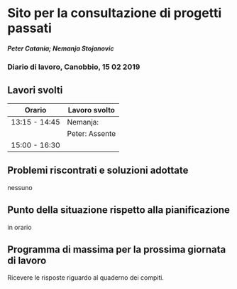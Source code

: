 # Sito per la consultazione di progetti passati  
##### Peter Catania; Nemanja Stojanovic
### Diario di lavoro, Canobbio, 15 02 2019

## Lavori svolti


|Orario        |Lavoro svolto                 |
|--------------|------------------------------|
| 13:15 - 14:45 | Nemanja: |
                | Peter: Assente |
| 15:00 - 16:30 | |


##  Problemi riscontrati e soluzioni adottate
nessuno

##  Punto della situazione rispetto alla pianificazione
in orario

## Programma di massima per la prossima giornata di lavoro
Ricevere le risposte riguardo al quaderno dei compiti.
